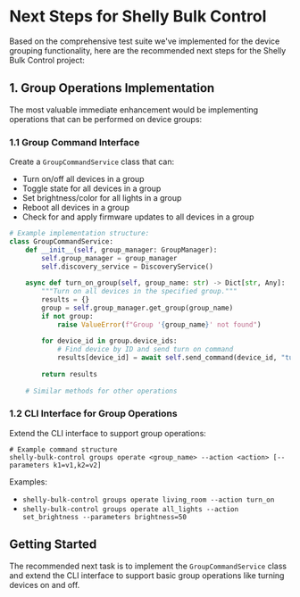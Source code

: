 # Next Steps for Shelly Bulk Control

Based on the comprehensive test suite we've implemented for the device grouping functionality, here are the recommended next steps for the Shelly Bulk Control project:

## 1. Group Operations Implementation

The most valuable immediate enhancement would be implementing operations that can be performed on device groups:

### 1.1 Group Command Interface

Create a `GroupCommandService` class that can:

- Turn on/off all devices in a group
- Toggle state for all devices in a group
- Set brightness/color for all lights in a group
- Reboot all devices in a group
- Check for and apply firmware updates to all devices in a group

```python
# Example implementation structure:
class GroupCommandService:
    def __init__(self, group_manager: GroupManager):
        self.group_manager = group_manager
        self.discovery_service = DiscoveryService()
        
    async def turn_on_group(self, group_name: str) -> Dict[str, Any]:
        """Turn on all devices in the specified group."""
        results = {}
        group = self.group_manager.get_group(group_name)
        if not group:
            raise ValueError(f"Group '{group_name}' not found")
            
        for device_id in group.device_ids:
            # Find device by ID and send turn on command
            results[device_id] = await self.send_command(device_id, "turn_on")
            
        return results
    
    # Similar methods for other operations
```

### 1.2 CLI Interface for Group Operations

Extend the CLI interface to support group operations:

```
# Example command structure
shelly-bulk-control groups operate <group_name> --action <action> [--parameters k1=v1,k2=v2]
```

Examples:
- `shelly-bulk-control groups operate living_room --action turn_on`
- `shelly-bulk-control groups operate all_lights --action set_brightness --parameters brightness=50`

## Getting Started

The recommended next task is to implement the `GroupCommandService` class and extend the CLI interface to support basic group operations like turning devices on and off.